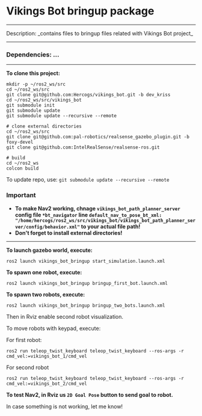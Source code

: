# Vikings Bot bringup package
<hr>
Description: _contains files to bringup files related with Vikings Bot project_
<hr>

### Dependencies: ...

<hr>

__To clone this project:__
```
mkdir -p ~/ros2_ws/src
cd ~/ros2_ws/src
git clone git@github.com:Hercogs/vikings_bot.git -b dev_kriss
cd ~/ros2_ws/src/vikings_bot
git submodule init
git submodule update
git submodule update --recursive --remote

# clone external directories
cd ~/ros2_ws/src
git clone git@github.com:pal-robotics/realsense_gazebo_plugin.git -b foxy-devel
git clone git@github.com:IntelRealSense/realsense-ros.git

# build
cd ~/ros2_ws
colcon build
```
To update repo, use: `git submodule update --recursive --remote`

### Important
* __To make Nav2 working, chnage `vikings_bot_path_planner_server` config file `*bt_navigator` line `default_nav_to_pose_bt_xml: "/home/hercogs/ros2_ws/src/vikings_bot/vikings_bot_path_planner_server/config/behavior.xml"` to your actual file path!__
* __Don't forget to install external directories!__

<hr>

__To launch gazebo world, execute:__
```
ros2 launch vikings_bot_bringup start_simulation.launch.xml
```

__To spawn one robot, execute:__
```
ros2 launch vikings_bot_bringup bringup_first_bot.launch.xml
```

__To spawn two robots, execute:__
```
ros2 launch vikings_bot_bringup bringup_two_bots.launch.xml
```
Then in Rviz enable second robot visualization.

To move robots with keypad, execute:

For first robot:
```
ros2 run teleop_twist_keyboard teleop_twist_keyboard --ros-args -r cmd_vel:=vikings_bot_1/cmd_vel
```

For second robot
```
ros2 run teleop_twist_keyboard teleop_twist_keyboard --ros-args -r cmd_vel:=vikings_bot_2/cmd_vel
```

__To test Nav2, in Rviz us `2D Goal Pose` button to send goal to robot.__


In case something is not working, let me know!




